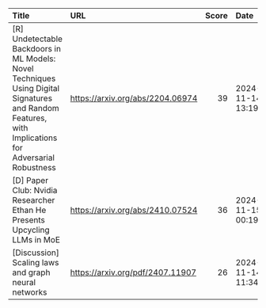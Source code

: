 | Title                                                                                                                                                | URL                              |   Score | Date                |
|:-----------------------------------------------------------------------------------------------------------------------------------------------------|:---------------------------------|--------:|:--------------------|
| [R] Undetectable Backdoors in ML Models: Novel Techniques Using Digital Signatures and Random Features, with Implications for Adversarial Robustness | https://arxiv.org/abs/2204.06974 |      39 | 2024-11-14 13:19:01 |
| [D] Paper Club: Nvidia Researcher Ethan He Presents Upcycling LLMs in MoE                                                                            | https://arxiv.org/abs/2410.07524 |      36 | 2024-11-15 00:19:44 |
| [Discussion] Scaling laws and graph neural networks                                                                                                  | https://arxiv.org/pdf/2407.11907 |      26 | 2024-11-14 11:34:55 |